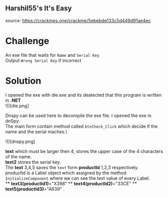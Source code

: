 ## Harshil55's It's Easy
source: https://crackmes.one/crackme/5ebebde133c5d449d91ae4ec

# Challenge

An exe file that waits for `Name` and `Serial Key`\
Output `Wrong Serial Key` if incorrect

# Solution

I opened the exe with die.exe and its deatected that this program is written in __.NET__\
!()[die.png]

Dnspy can be used here to decompile the exe file. I opened the exe in dnSpy.\
The main form contain method called `btnCheck_Click` which decide if the name and the serial maches.\

!()[dnspy.png]

__text__ which must be larger then 4, stores the upper case of the 4 characters of the name.\
__text2__ stores the serial key.\
The __text__ 3,4,5 saves the `text` form __productId__ 1,2,3  respectively.\
productId is a Label object which assigned by the method `InitializeComponent` where we can see the text value of every Label.\
** __text3(productId1)__="X398"
** __text4(productId2)__="33CE"
** __text5(productId3)__="A639" .
